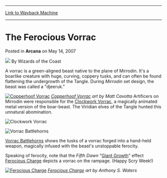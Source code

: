 
---
[Link to Wayback Machine](https://web.archive.org/web/20210429104804/https://magic.wizards.com/en/articles/archive/ferocious-vorrac-2007-05-14)

[_metadata_:author]:- "Wizards of the Coast"
[_metadata_:description]:- "A vorrac is a green-aligned beast native to the plane of Mirrodin. It's a boarlike creature with huge, curving, coppery tusks, and can often be found flattening the undergrowth of the Tangle. During Mirrodin set design, the beast was called a `djeeruk.` Copperhoof Vorrac art by Matt Cavotta Artificers on Mirrodin were responsible for the Clockwork Vorrac, a magically animated"
[_metadata_:generator]:- "Drupal 7 (http://drupal.org)"
[_metadata_:node]:- "602006"
[_metadata_:publish_date]:- "2007-05-14"
[_metadata_:source]:- "div-main-content"
[_metadata_:title]:- "The Ferocious Vorrac"
[_metadata_:wayback_capture_timestamp]:- "2021-04-29 10:48:04"
[_metadata_:wayback_raw_url]:- "https://web.archive.org/web/20210429104804id_/https://magic.wizards.com/en/articles/archive/ferocious-vorrac-2007-05-14"
[_metadata_:wayback_url]:- "https://magic.wizards.com/en/articles/archive/ferocious-vorrac-2007-05-14"
---


The Ferocious Vorrac
====================



 Posted in **Arcana**
 on May 14, 2007 






![](https://media.magic.wizards.com/styles/auth_small/public/images/person/wizards_author.jpg)
By Wizards of the Coast












A vorrac is a green-aligned beast native to the plane of Mirrodin. It's a boarlike creature with huge, curving, coppery tusks, and can often be found flattening the undergrowth of the Tangle. During *Mirrodin* set design, the beast was called a "djeeruk."


[![Copperhoof Vorrac](http://www.wizards.com/magic/images/cardart/MRD/Copperhoof_Vorrac_640.jpg)](http://gatherer.wizards.com/Pages/Card/Details.aspx?&name=Copperhoof%2BVorrac)
*[Copperhoof Vorrac](http://gatherer.wizards.com/Pages/Card/Details.aspx?name=Copperhoof+Vorrac) art by Matt Cavotta*
Artificers on Mirrodin were responsible for the [Clockwork Vorrac](http://gatherer.wizards.com/Pages/Card/Details.aspx?name=Clockwork+Vorrac), a magically animated metal version of the boar-beast. The Viridian elves of the Tangle hunted this unnatural abomination.




![Clockwork Vorrac](http://gatherer.wizards.com/Handlers/Image.ashx?type=card&name=Clockwork+Vorrac)

![Vorrac Battlehorns](http://gatherer.wizards.com/Handlers/Image.ashx?type=card&name=Vorrac+Battlehorns)

[Vorrac Battlehorns](http://gatherer.wizards.com/Pages/Card/Details.aspx?name=Vorrac+Battlehorns) shows the tusks of a vorrac forged into a hand-held weapon, magically infused with the beast's unstoppable ferocity.


Speaking of ferocity, note that the *Fifth Dawn* "[Giant Growth](http://gatherer.wizards.com/Pages/Card/Details.aspx?name=Giant+Growth)" effect [Ferocious Charge](http://gatherer.wizards.com/Pages/Card/Details.aspx?name=Ferocious+Charge) depicts a vorrac on the rampage. (Happy Scry Week!)


[![Ferocious Charge](https://media.wizards.com/legacy/magic/images/cardart/5dn/ferocious_charge_640.jpg)](http://gatherer.wizards.com/Pages/Card/Details.aspx?&name=Ferocious%2BCharge)
*[Ferocious Charge](http://gatherer.wizards.com/Pages/Card/Details.aspx?name=Ferocious+Charge) art by Anthony S. Waters*






